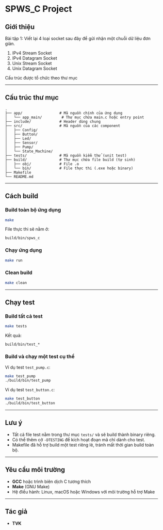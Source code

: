 # SPWS_C Project

## Giới thiệu
Bài tập 1: Viết lại 4 loại socket sau đây để gửi nhận một chuỗi dữ liệu đơn giản.
1.	IPv4 Stream Socket
2.	IPv4 Datagram Socket
3.	Unix Stream Socket
4.	Unix Datagram Socket 


Cấu trúc được tổ chức theo thư mục

---

## Cấu trúc thư mục
```
.
├── app/                 # Mã nguồn chính của ứng dụng
│   └── app_main/         # Thư mục chứa main.c hoặc entry point
├── include/             # Header dùng chung
├── src/                 # Mã nguồn của các component
│   ├── Config/
│   ├── Button/
│   ├── Led/
│   ├── Sensor/
│   ├── Pump/
│   └── State_Machine/
├── tests/               # Mã nguồn kiểm thử (unit test)
├── build/               # Thư mục chứa file build (tự sinh)
│   ├── obj/             # File .o
│   └── bin/             # File thực thi (.exe hoặc binary)
├── Makefile
└── README.md
```

---

## Cách build

### Build toàn bộ ứng dụng
```bash
make
```
File thực thi sẽ nằm ở:
```
build/bin/spws_c
```

### Chạy ứng dụng
```bash
make run
```

### Clean build
```bash
make clean
```

---

## Chạy test

### Build tất cả test
```bash
make tests
```
Kết quả:
```
build/bin/test_*
```

### Build và chạy một test cụ thể
Ví dụ test `test_pump.c`:
```bash
make test_pump
./build/bin/test_pump
```
Ví dụ test `test_button.c`:
```bash
make test_button
./build/bin/test_button
```

---

## Lưu ý
- Tất cả file test nằm trong thư mục `tests/` và sẽ build thành binary riêng.
- Có thể thêm cờ `-DTESTING` để kích hoạt đoạn mã chỉ dành cho test.
- Makefile đã hỗ trợ build một test riêng lẻ, tránh mất thời gian build toàn bộ.

---

## Yêu cầu môi trường
- **GCC** hoặc trình biên dịch C tương thích
- **Make** (GNU Make)
- Hệ điều hành: Linux, macOS hoặc Windows với môi trường hỗ trợ Make

---

## Tác giả
- **TVK** 
